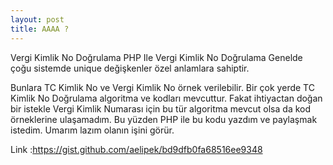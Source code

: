 ```yaml
---
layout: post
title: AAAA ?
---
```


Vergi Kimlik No Doğrulama PHP Ile Vergi Kimlik No Doğrulama Genelde çoğu sistemde unique değişkenler özel anlamlara sahiptir.

Bunlara TC Kimlik No ve Vergi Kimlik No örnek verilebilir. Bir çok yerde TC Kimlik No Doğrulama algoritma ve kodları mevcuttur. Fakat ihtiyactan doğan bir istekle Vergi Kimlik Numarası için bu tür algoritma mevcut olsa da kod örneklerine ulaşamadım. Bu yüzden PHP ile bu kodu yazdım ve paylaşmak istedim. Umarım lazım olanın işini görür.

Link :https://gist.github.com/aelipek/bd9dfb0fa68516ee9348
